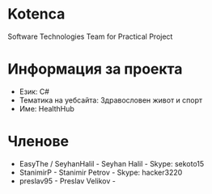 # Kotenca
Software Technologies Team for Practical Project

# Информация за проекта
* Език: C#
* Тематика на уебсайта: Здравословен живот и спорт
* Име: HealthHub

# Членове
* EasyThe / SeyhanHalil - Seyhan Halil - Skype: sekoto15
* StanimirP - Stanimir Petrov - Skype: hacker3220
* preslav95 - Preslav Velikov - 
